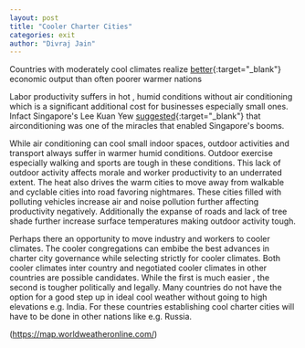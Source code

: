 ```yaml
---
layout: post
title: "Cooler Charter Cities"
categories: exit
author: "Divraj Jain"
---
```



Countries with moderately cool climates realize [better](https://www.nber.org/system/files/working_papers/w14132/w14132.pdf){:target="_blank"} economic output than often poorer warmer nations 

Labor productivity suffers in hot , humid conditions without air conditioning which is a significant additional cost for businesses especially small ones. Infact Singapore's Lee Kuan Yew [suggested](https://www.vox.com/2015/3/23/8278085/singapore-lee-kuan-yew-air-conditioning){:target="_blank"} that airconditioning was one of the miracles that enabled Singapore's booms. 

While air conditioning can cool small indoor spaces, outdoor activities and transport always suffer in warmer humid conditions. Outdoor exercise especially walking and sports are tough in these conditions. This lack of outdoor activity affects morale and worker productivity to an underrated extent. The heat also drives the warm cities to move away from walkable and cyclable cities into road favoring nightmares. These cities filled with polluting vehicles increase air and noise pollution further affecting productivity negatively. Additionally the expanse of roads and lack of tree shade further increase surface temperatures making outdoor activity tough.

Perhaps there an opportunity to move industry and workers to cooler climates. The cooler congregations can embibe the best advances in charter city governance while selecting strictly for cooler climates. Both cooler climates inter country and negotiated cooler climates in other countries are possible candidates. While the first is much easier , the second is tougher politically and legally. Many countries do not have the option for a good step up in ideal cool weather without going to high elevations e.g. India. For these countries establishing cool charter cities will have to be done in other nations like e.g. Russia.

(https://map.worldweatheronline.com/)
